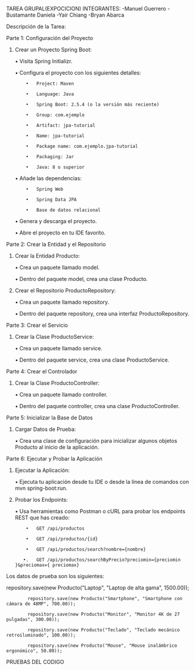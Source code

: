 TAREA GRUPAL(EXPOCICION)
INTEGRANTES:
-Manuel Guerrero
-Bustamante Daniela
-Yair Chiang
-Bryan Abarca
 
Descripción de la Tarea:

 

Parte 1: Configuración del Proyecto

 

1.   Crear un Proyecto Spring Boot:

      •   Visita Spring Initializr.

      •   Configura el proyecto con los siguientes detalles:

             •   Project: Maven

             •   Language: Java

             •   Spring Boot: 2.5.4 (o la versión más reciente)

             •   Group: com.ejemplo

             •   Artifact: jpa-tutorial

             •   Name: jpa-tutorial

             •   Package name: com.ejemplo.jpa-tutorial

             •   Packaging: Jar

             •   Java: 8 o superior

      •   Añade las dependencias:

             •   Spring Web

             •   Spring Data JPA

             •   Base de datos relacional

      •   Genera y descarga el proyecto.

      •   Abre el proyecto en tu IDE favorito.

 

Parte 2: Crear la Entidad y el Repositorio

 

1.   Crear la Entidad Producto:

      •   Crea un paquete llamado model.

      •   Dentro del paquete model, crea una clase Producto.

2.   Crear el Repositorio ProductoRepository:

      •   Crea un paquete llamado repository.

      •   Dentro del paquete repository, crea una interfaz ProductoRepository.

 

Parte 3: Crear el Servicio

 

1.   Crear la Clase ProductoService:

      •   Crea un paquete llamado service.

      •   Dentro del paquete service, crea una clase ProductoService.

 

Parte 4: Crear el Controlador

 

1.   Crear la Clase ProductoController:

      •   Crea un paquete llamado controller.

      •   Dentro del paquete controller, crea una clase ProductoController.

 

Parte 5: Inicializar la Base de Datos

 

1.   Cargar Datos de Prueba:

      •   Crea una clase de configuración para inicializar algunos objetos Producto al inicio de la aplicación.

 

Parte 6: Ejecutar y Probar la Aplicación

 

1.   Ejecutar la Aplicación:

      •   Ejecuta tu aplicación desde tu IDE o desde la línea de comandos con mvn spring-boot:run.

2.   Probar los Endpoints:

      •   Usa herramientas como Postman o cURL para probar los endpoints REST que has creado:

             •   GET /api/productos

             •   GET /api/productos/{id}

             •   GET /api/productos/search?nombre={nombre}

            •.   GET /api/productos/searchByPrecio?preciomin={preciomin }&preciomax={ preciomax}

 

Los datos de prueba son los siguientes:

repository.save(new Producto("Laptop", "Laptop de alta gama", 1500.00));

            repository.save(new Producto("Smartphone", "Smartphone con cámara de 48MP", 700.00));

            repository.save(new Producto("Monitor", "Monitor 4K de 27 pulgadas", 300.00));

            repository.save(new Producto("Teclado", "Teclado mecánico retroiluminado", 100.00));

            repository.save(new Producto("Mouse", "Mouse inalámbrico ergonómico", 50.00));



PRUEBAS DEL CODIGO 

